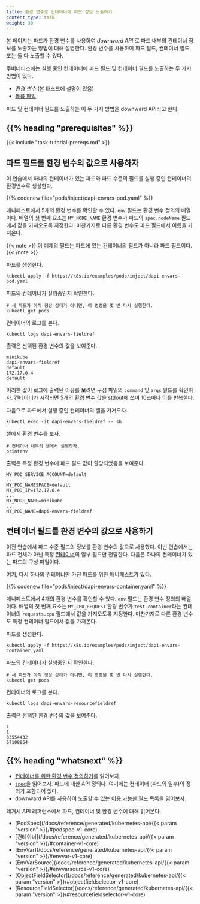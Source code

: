 ```yaml
---
title: 환경 변수로 컨테이너에 파드 정보 노출하기
content_type: task
weight: 30
---
```


<!-- overview -->

본 페이지는 파드가 환경 변수를 사용하여 _downward API_ 로 파드 내부의 컨테이너 정보를 노출하는 방법에 
대해 설명한다.
환경 변수를 사용하여 파드 필드, 컨테이너 필드 또는 둘 다 노출할 수 있다.

쿠버네티스에는 실행 중인 컨테이너에 파드 필드 및 컨테이너 필드를 노출하는 두 가지 방법이 있다.

* _환경 변수_ (본 태스크에 설명이 있음)
* [볼륨 파일](/ko/docs/tasks/inject-data-application/downward-api-volume-expose-pod-information/#다운워드-downward-api)

파드 및 컨테이너 필드를 노출하는 이 두 가지 방법을 downward API라고 한다.

## {{% heading "prerequisites" %}}

{{< include "task-tutorial-prereqs.md" >}}

<!-- steps -->

## 파드 필드를 환경 변수의 값으로 사용하자

이 연습에서 하나의 컨테이너가 있는 파드와 파드 수준의 필드를 실행 중인 컨테이너의 환경변수로 생성한다.

{{% codenew file="pods/inject/dapi-envars-pod.yaml" %}}

매니페스트에서 5개의 환경 변수를 확인할 수 있다. `env` 필드는 
환경 변수 정의의 배열이다. 배열의 첫 번째 요소는 `MY_NODE_NAME` 환경 변수가 파드의 `spec.nodeName` 필드에서 값을 가져오도록 지정한다. 마찬가지로 다른 환경 변수도 파드 필드에서 이름을 가져온다.

{{< note >}}
이 예제의 필드는 파드에 있는 컨테이너의 필드가 아니라 파드 필드이다.
{{< /note >}}

파드를 생성한다.

```shell
kubectl apply -f https://k8s.io/examples/pods/inject/dapi-envars-pod.yaml
```

파드의 컨테이너가 실행중인지 확인한다.

```shell
# 새 파드가 아직 정상 상태가 아니면, 이 명령을 몇 번 다시 실행한다.
kubectl get pods
```

컨테이너의 로그를 본다.

```shell
kubectl logs dapi-envars-fieldref
```

출력은 선택된 환경 변수의 값을 보여준다.

```
minikube
dapi-envars-fieldref
default
172.17.0.4
default
```

이러한 값이 로그에 출력된 이유를 보려면 구성 파일의 `command` 및 `args` 필드를 확인하자.
컨테이너가 시작되면 5개의 환경 변수 값을 stdout에 쓰며 10초마다 이를 반복한다.

다음으로 파드에서 실행 중인 컨테이너의 셸을 가져오자.

```shell
kubectl exec -it dapi-envars-fieldref -- sh
```

셸에서 환경 변수를 보자.

```shell
# 컨테이너 내부의 쉘에서 실행하자.
printenv
```

출력은 특정 환경 변수에 파드 필드 값이 할당되었음을 보여준다.

```
MY_POD_SERVICE_ACCOUNT=default
...
MY_POD_NAMESPACE=default
MY_POD_IP=172.17.0.4
...
MY_NODE_NAME=minikube
...
MY_POD_NAME=dapi-envars-fieldref
```

## 컨테이너 필드를 환경 변수의 값으로 사용하기

이전 연습에서 파드 수준 필드의 정보를 환경 변수의 값으로 사용했다. 이번 연습에서는 파드 전체가 아닌 특정 [컨테이너](/docs/reference/kubernetes-api/workload-resources/pod-v1/#Container)의 일부 필드만 전달한다. 다음은 하나의 컨테이너가 있는 파드의 구성 파일이다.

여기, 다시 하나의 컨테이너만 가진 파드를 위한 매니페스트가 있다.

{{% codenew file="pods/inject/dapi-envars-container.yaml" %}}

매니페스트에서 4개의 환경 변수를 확인할 수 있다. `env` 필드는 
환경 변수 정의의 배열이다. 배열의 첫 번째 요소는 `MY_CPU_REQUEST` 환경 변수가 `test-container`라는 컨테이너의 
`requests.cpu` 필드에서 값을 가져오도록 지정한다. 마찬가지로 다른 환경 변수도 특정 컨테이너 필드에서 
값을 가져온다.

파드를 생성한다.

```shell
kubectl apply -f https://k8s.io/examples/pods/inject/dapi-envars-container.yaml
```

파드의 컨테이너가 실행중인지 확인한다.

```shell
# 새 파드가 아직 정상 상태가 아니면, 이 명령을 몇 번 다시 실행한다.
kubectl get pods
```

컨테이너의 로그를 본다.

```shell
kubectl logs dapi-envars-resourcefieldref
```

출력은 선택된 환경 변수의 값을 보여준다.

```
1
1
33554432
67108864
```

## {{% heading "whatsnext" %}}

* [컨테이너를 위한 환경 변수 정의하기](/ko/docs/tasks/inject-data-application/define-environment-variable-container/)를 읽어보자.
* [`spec`](/docs/reference/kubernetes-api/workload-resources/pod-v1/#PodSpec)을 읽어보자.
  파드에 대한 API 정의다. 여기에는 컨테이너 (파드의 일부)의 정의가 포함되어 있다.
* downward API를 사용하여 노출할 수 있는 [이용 가능한 필드](/ko/docs/concepts/workloads/pods/downward-api/#사용-가능한-필드) 목록을 읽어보자.

레거시 API 레퍼런스에서 파드, 컨테이너 및 환경 변수에 대해 읽어본다.

* [PodSpec](/docs/reference/generated/kubernetes-api/{{< param "version" >}}/#podspec-v1-core)
* [컨테이너](/docs/reference/generated/kubernetes-api/{{< param "version" >}}/#container-v1-core)
* [EnvVar](/docs/reference/generated/kubernetes-api/{{< param "version" >}}/#envvar-v1-core)
* [EnvVarSource](/docs/reference/generated/kubernetes-api/{{< param "version" >}}/#envvarsource-v1-core)
* [ObjectFieldSelector](/docs/reference/generated/kubernetes-api/{{< param "version" >}}/#objectfieldselector-v1-core)
* [ResourceFieldSelector](/docs/reference/generated/kubernetes-api/{{< param "version" >}}/#resourcefieldselector-v1-core)



